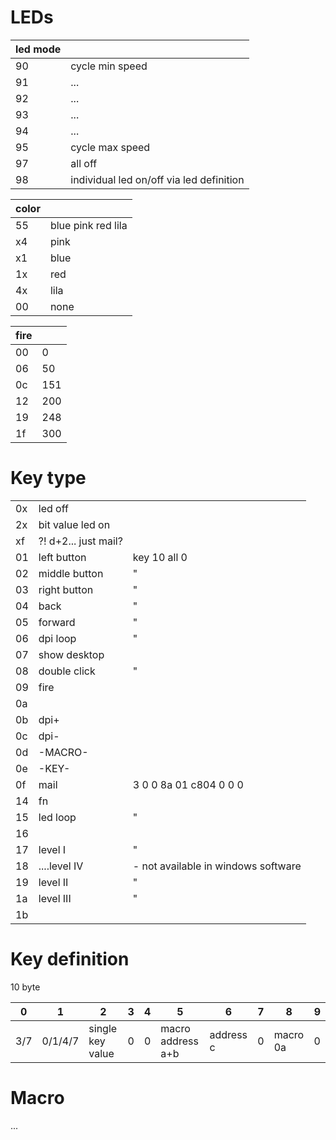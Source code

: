 # LEDs

| led mode |  | 
| ------------ | ------------ | 
|90 |cycle min speed|
|91 |...|
|92 |...|
|93 |...|
|94 |...|
|95 |cycle max speed|
|97 |all off|
|98 |individual led on/off via led definition|

| color |  | 
| ------------ | ------------ | 
|55 |blue pink red lila|
|x4 |pink|
|x1 |blue|
|1x |red|
|4x |lila|
|00 |none|

| fire |  | 
| ------------ | ------------ | 
|00| 0|
|06| 50|
|0c| 151|
|12| 200|
|19| 248|
|1f| 300|

# Key type
||| |
| ------------ | ------------ |  ------------ | 
|0x| led off| |
|2x| bit value led on| |
|xf| ?! d+2... just mail?| |
|01| left button   |  key 10 all 0|
|02| middle button  | "|
|03| right button  |  "|
|04| back           | "|
|05| forward        | "|
|06| dpi loop       | "|
|07| show desktop| |
|08| double click  |  "|
|09| fire| |
|0a|| |
|0b| dpi+| |
|0c| dpi-| |
|0d| -MACRO-| |
|0e| -KEY-| |
|0f| mail     |       3 0 0 8a 01 c804 0 0 0|
|14| fn| |
|15| led loop    |    "|
|16|| |
|17| level I    |     "|
|18| ....level IV | - not available in windows software|
|19| level II      |  "|
|1a| level III     |  "|
|1b| |

# Key definition
10 byte

| 0 |  1  |          2   |   3 | 4 | 5  |      6 |   7 |  8  |      9 |
| ------------ | ------------ | ------------ | ------------ | ------------ | ------------ | ------------ | ------------ | ------------ | ------------ | 
|3/7| 0/1/4/7  |    single key value |0 | 0 | macro address a+b|address c| 0 |  macro 0a| 0|


# Macro

...

